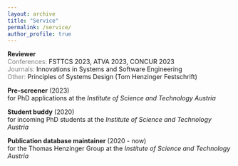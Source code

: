 ```yaml
---
layout: archive
title: "Service"
permalink: /service/
author_profile: true
---
```


**Reviewer**\
<span style="color:gray">Conferences:</span> FSTTCS 2023, ATVA 2023, CONCUR 2023\
<span style="color:gray">Journals:</span> Innovations in Systems and Software Engineering\
<span style="color:gray">Other:</span>  Principles of Systems Design (Tom Henzinger Festschrift)

**Pre-screener** (2023)\
for PhD applications at the *Institute of Science and Technology Austria*

**Student buddy** (2020)\
for incoming PhD students at the *Institute of Science and Technology Austria*

**Publication database maintainer** (2020 - now)\
for the Thomas Henzinger Group at the *Institute of Science and Technology Austria*
